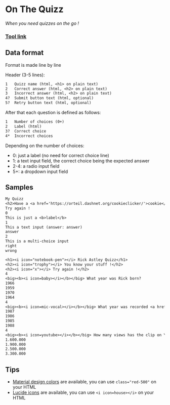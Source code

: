 # On The Quizz
*When you need quizzes on the go !*

### [Tool link](https://clement-gouin.github.io/on-the-quizz/)

## Data format

Format is made line by line

Header (3-5 lines):
```txt
1   Quizz name (html, <h1> on plain text)
2   Correct answer (html, <h2> on plain text)
3   Incorrect answer (html, <h2> on plain text)
4?  Submit button text (html, optional)
5?  Retry button text (html, optional)
```

After that each question is defined as follows:
```txt
1   Number of choices (0+)
2   Label (html)
3?  Correct choice
4*  Incorrect choices
```

Depending on the number of choices:
* 0: just a label (no need for correct choice line)
* 1: a text input field, the correct choice being the expected answer
* 2-4: a radio input field
* 5+: a dropdown input field

## Samples

```txt
My Quizz
<h2>Have a <a href='https://orteil.dashnet.org/cookieclicker/'>cookie</a> !</h2>
Try again !
0
This is just a <b>label</b>
1
This a text input (answer: answer)
answer
2
This is a multi-choice input
right
wrong
```

```txt
<h1><i icon="notebook-pen"></i> Rick Astley Quizz</h1>
<h2><i icon="trophy"></i> You know your stuff !</h2>
<h2><i icon="x"></i> Try again !</h2>
4
<big><b><i icon=baby></i></b></big> What year was Rick born?
1966
1959
1970
1964
4
<big><b><i icon=mic-vocal></i></b></big> What year was recorded <a href="https://www.youtube.com/watch?v=dQw4w9WgXcQ">Never Gonna Give You Up</a>?
1987
1986
1985
1988
4
<big><b><i icon=youtube></i></b></big> How many views has the clip on YouTube?
1.600.000
1.900.000
2.500.000
3.300.000
```

## Tips

* [Material design colors](https://materialui.co/colors/) are available, you can use `class="red-500"` on your HTML
* [Lucide icons](https://lucide.dev/icons) are available, you can use `<i icon=house></i>` on your HTML